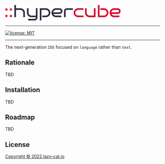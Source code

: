 <picture>
  <source 
    srcset="https://raw.githubusercontent.com/lazy-cat-io/hypercube/main/design/dark.svg" 
    media="(prefers-color-scheme: dark)"
    type="image/svg+xml">
  <img src="https://raw.githubusercontent.com/lazy-cat-io/hypercube/main/design/light.svg" 
    height=50
    alt="logotype">
</picture>

---
[![license: MIT](https://img.shields.io/github/license/lazy-cat-io/hypercube)](./license)

---

The next-generation `IDE` focused on `language` rather than `text`.

## Rationale
TBD

## Installation
TBD

## Roadmap
TBD

## License

[Copyright © 2022 lazy-cat.io](license)
